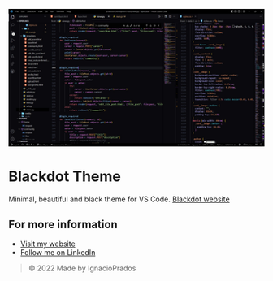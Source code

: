 
![banner](https://raw.githubusercontent.com/IgnacioPrados/BlackdotWeb/main/assets/img/preview.jpg)

# Blackdot Theme

Minimal, beautiful and black theme for VS Code.
[Blackdot website](https://blackdot.vercel.app)

## For more information

* [Visit my website](https://ignacioprados.vercel.app)
* [Follow me on LinkedIn](https://www.linkedin.com/in/ignacioprados/)

> © 2022 Made by IgnacioPrados
